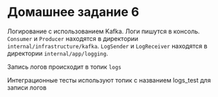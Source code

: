 # Домашнее задание 6

Логирование с использованием Kafka. Логи пишутся в консоль. `Consumer` и `Producer` находятся в директории `internal/infrastructure/kafka`.
`LogSender` и `LogReceiver` находятся в директории `internal/app/logging`.

Запись логов происходит в топик `logs` 

Интеграционные тесты используют топик с названием logs_test для записи логов